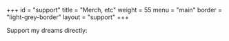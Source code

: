 +++
id = "support"
title = "Merch, etc"
weight = 55
menu = "main"
border = "light-grey-border"
layout = "support"
+++

Support my dreams directly: